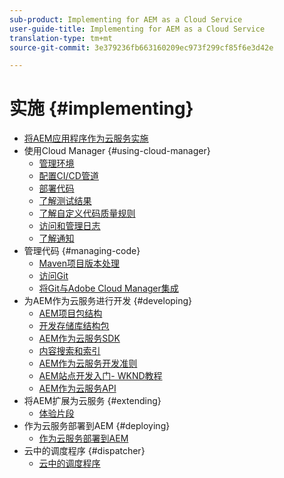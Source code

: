 ```yaml
---
sub-product: Implementing for AEM as a Cloud Service
user-guide-title: Implementing for AEM as a Cloud Service
translation-type: tm+mt
source-git-commit: 3e379236fb663160209ec973f299cf85f6e3d42e

---
```



# 实施 {#implementing}

+ [将AEM应用程序作为云服务实施](/help/implementing/home.md)
+ 使用Cloud Manager {#using-cloud-manager}
   + [管理环境](cloud-manager/manage-environments.md)
   + [配置CI/CD管道](cloud-manager/configure-pipeline.md)
   + [部署代码](cloud-manager/deploy-code.md)
   + [了解测试结果](cloud-manager/understand-test-results.md)
   + [了解自定义代码质量规则](cloud-manager/custom-code-quality-rules.md)
   + [访问和管理日志](cloud-manager/manage-logs.md)
   + [了解通知](cloud-manager/notifications.md)
+ 管理代码 {#managing-code}
   + [Maven项目版本处理](cloud-manager/project-version-handling.md)
   + [访问Git](cloud-manager/accessing-git.md)
   + [将Git与Adobe Cloud Manager集成](cloud-manager/integrating-with-git.md)
+ 为AEM作为云服务进行开发 {#developing}
   + [AEM项目包结构](developing/introduction/aem-project-content-package-structure.md)
   + [开发存储库结构包](developing/introduction/repository-structure-package.md)
   + [AEM作为云服务SDK](developing/introduction/aem-as-a-cloud-service-sdk.md)
   + [内容搜索和索引](/help/operations/indexing.md)
   + [AEM作为云服务开发准则](developing/introduction/development-guidelines.md)
   + [AEM站点开发入门- WKND教程](developing/introduction/develop-wknd-tutorial.md)
   + [AEM作为云服务API](https://docs.adobe.com/content/help/en/experience-manager-cloud-service/implementing/developing/ref/javadoc/index.html)
+ 将AEM扩展为云服务 {#extending}
   + [体验片段](developing/extending/experience-fragments.md)
+ 作为云服务部署到AEM {#deploying}
   + [作为云服务部署到AEM](deploying/overview.md)
+ 云中的调度程序 {#dispatcher}
   + [云中的调度程序](dispatcher/overview.md)
